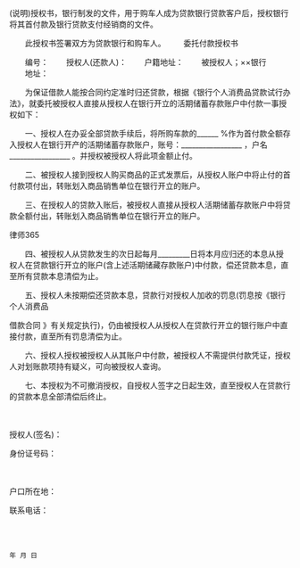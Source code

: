 
 (说明)授权书，银行制发的文件，用于购车人成为贷款银行贷款客户后，授权银行将其首付款及银行贷款支付经销商的文件。
 
 
 　　此授权书签署双方为贷款银行和购车人。
 　　委托付款授权书
 
 　　编号： 
 　　授权人(还款人)：
 　　户籍地址：
 　　被授权人；××银行
 　　地址：
 
 
 　　为保证借款人能按合同约定准时归还贷款，根据《银行个人消费品贷款试行办法》，就委托被授权人直接从授权人在银行开立的活期储蓄存款账户中付款一事授权如下：
 
 　　一、授权人在办妥全部贷款手续后，将所购车款的______ %作为首付款全额存入授权人在银行开产的活期储蓄存款账户，账号：_________________ ，户名_________________ 。并授权被授权人将此项金额止付。
 
 　　二、被授权人接到授权人购买商品的正式发票后，从授权人账户中将止付的首付款项付出，转账划入商品销售单位在银行开立的账户。
 
 　　三、在授权人的贷款入账后，被授权人直接从授权人活期储蓄存款账户中将贷款全额付出，转账划入商品销售单位在银行开立的账户。
 




 
律师365






 　　四、被授权人从贷款发生的次日起每月_________日将本月应归还的本息从授权人在贷款银行开立的账户(含上述活期储藏存款账户)中付款，偿还贷款本息，直至所有贷款本息清偿为止。

 

 　　五、授权人未按期偿还贷款本息，贷款行对授权人加收的罚息(罚息按《银行个人消费品

借款合同
》有关规定执行)，仍由被授权人从授权人在贷款行开立的银行账户中直接付款，直至所有罚息清偿为止。

 

 　　六、授权人授权被授权人从其账户中付款，被授权人不需提供付款凭证，授权人对划账款项持有疑义，可向被授权人查询。

 

 　　七、本授权为不可撤消授权，自授权人签字之日起生效，直至授权人在贷款行的贷款本息全部清偿后终止。

 　　

 

 授权人(签名)： 

 

 身份证号码：

 　　

 

 户口所在地： 

 

 联系电话：

 　 　

 

                                                                                                                                                                                              年 月 日  


 

 
 
 
 
 
  


  
 

  


  


  
 
 
 
 


